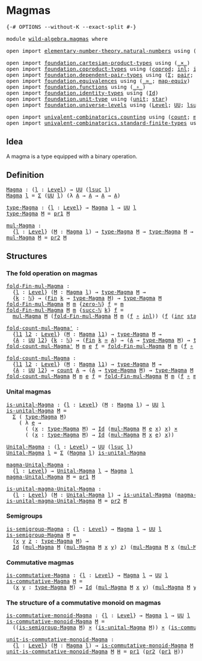 # Magmas

<pre class="Agda"><a id="19" class="Symbol">{-#</a> <a id="23" class="Keyword">OPTIONS</a> <a id="31" class="Pragma">--without-K</a> <a id="43" class="Pragma">--exact-split</a> <a id="57" class="Symbol">#-}</a>

<a id="62" class="Keyword">module</a> <a id="69" href="wild-algebra.magmas.html" class="Module">wild-algebra.magmas</a> <a id="89" class="Keyword">where</a>

<a id="96" class="Keyword">open</a> <a id="101" class="Keyword">import</a> <a id="108" href="elementary-number-theory.natural-numbers.html" class="Module">elementary-number-theory.natural-numbers</a> <a id="149" class="Keyword">using</a> <a id="155" class="Symbol">(</a><a id="156" href="elementary-number-theory.natural-numbers.html#1444" class="Datatype">ℕ</a><a id="157" class="Symbol">;</a> <a id="159" href="elementary-number-theory.natural-numbers.html#1465" class="InductiveConstructor">zero-ℕ</a><a id="165" class="Symbol">;</a> <a id="167" href="elementary-number-theory.natural-numbers.html#1478" class="InductiveConstructor">succ-ℕ</a><a id="173" class="Symbol">)</a>

<a id="176" class="Keyword">open</a> <a id="181" class="Keyword">import</a> <a id="188" href="foundation.cartesian-product-types.html" class="Module">foundation.cartesian-product-types</a> <a id="223" class="Keyword">using</a> <a id="229" class="Symbol">(</a><a id="230" href="foundation-core.cartesian-product-types.html#577" class="Function Operator">_×_</a><a id="233" class="Symbol">)</a>
<a id="235" class="Keyword">open</a> <a id="240" class="Keyword">import</a> <a id="247" href="foundation.coproduct-types.html" class="Module">foundation.coproduct-types</a> <a id="274" class="Keyword">using</a> <a id="280" class="Symbol">(</a><a id="281" href="foundation.coproduct-types.html#1168" class="Datatype">coprod</a><a id="287" class="Symbol">;</a> <a id="289" href="foundation.coproduct-types.html#1239" class="InductiveConstructor">inl</a><a id="292" class="Symbol">;</a> <a id="294" href="foundation.coproduct-types.html#1262" class="InductiveConstructor">inr</a><a id="297" class="Symbol">)</a>
<a id="299" class="Keyword">open</a> <a id="304" class="Keyword">import</a> <a id="311" href="foundation.dependent-pair-types.html" class="Module">foundation.dependent-pair-types</a> <a id="343" class="Keyword">using</a> <a id="349" class="Symbol">(</a><a id="350" href="foundation-core.dependent-pair-types.html#502" class="Record">Σ</a><a id="351" class="Symbol">;</a> <a id="353" href="foundation-core.dependent-pair-types.html#575" class="InductiveConstructor">pair</a><a id="357" class="Symbol">;</a> <a id="359" href="foundation-core.dependent-pair-types.html#592" class="Field">pr1</a><a id="362" class="Symbol">;</a> <a id="364" href="foundation-core.dependent-pair-types.html#604" class="Field">pr2</a><a id="367" class="Symbol">)</a>
<a id="369" class="Keyword">open</a> <a id="374" class="Keyword">import</a> <a id="381" href="foundation.equivalences.html" class="Module">foundation.equivalences</a> <a id="405" class="Keyword">using</a> <a id="411" class="Symbol">(</a><a id="412" href="foundation-core.equivalences.html#1607" class="Function Operator">_≃_</a><a id="415" class="Symbol">;</a> <a id="417" href="foundation-core.equivalences.html#1807" class="Function">map-equiv</a><a id="426" class="Symbol">)</a>
<a id="428" class="Keyword">open</a> <a id="433" class="Keyword">import</a> <a id="440" href="foundation.functions.html" class="Module">foundation.functions</a> <a id="461" class="Keyword">using</a> <a id="467" class="Symbol">(</a><a id="468" href="foundation-core.functions.html#407" class="Function Operator">_∘_</a><a id="471" class="Symbol">)</a>
<a id="473" class="Keyword">open</a> <a id="478" class="Keyword">import</a> <a id="485" href="foundation.identity-types.html" class="Module">foundation.identity-types</a> <a id="511" class="Keyword">using</a> <a id="517" class="Symbol">(</a><a id="518" href="foundation-core.identity-types.html#641" class="Datatype">Id</a><a id="520" class="Symbol">)</a>
<a id="522" class="Keyword">open</a> <a id="527" class="Keyword">import</a> <a id="534" href="foundation.unit-type.html" class="Module">foundation.unit-type</a> <a id="555" class="Keyword">using</a> <a id="561" class="Symbol">(</a><a id="562" href="foundation.unit-type.html#975" class="Datatype">unit</a><a id="566" class="Symbol">;</a> <a id="568" href="foundation.unit-type.html#999" class="InductiveConstructor">star</a><a id="572" class="Symbol">)</a>
<a id="574" class="Keyword">open</a> <a id="579" class="Keyword">import</a> <a id="586" href="foundation.universe-levels.html" class="Module">foundation.universe-levels</a> <a id="613" class="Keyword">using</a> <a id="619" class="Symbol">(</a><a id="620" href="Agda.Primitive.html#597" class="Postulate">Level</a><a id="625" class="Symbol">;</a> <a id="627" href="foundation-core.universe-levels.html#222" class="Primitive">UU</a><a id="629" class="Symbol">;</a> <a id="631" href="Agda.Primitive.html#780" class="Primitive">lsuc</a><a id="635" class="Symbol">)</a>

<a id="638" class="Keyword">open</a> <a id="643" class="Keyword">import</a> <a id="650" href="univalent-combinatorics.counting.html" class="Module">univalent-combinatorics.counting</a> <a id="683" class="Keyword">using</a> <a id="689" class="Symbol">(</a><a id="690" href="univalent-combinatorics.counting.html#1746" class="Function">count</a><a id="695" class="Symbol">;</a> <a id="697" href="univalent-combinatorics.counting.html#2017" class="Function">map-equiv-count</a><a id="712" class="Symbol">)</a>
<a id="714" class="Keyword">open</a> <a id="719" class="Keyword">import</a> <a id="726" href="univalent-combinatorics.standard-finite-types.html" class="Module">univalent-combinatorics.standard-finite-types</a> <a id="772" class="Keyword">using</a> <a id="778" class="Symbol">(</a><a id="779" href="univalent-combinatorics.standard-finite-types.html#2072" class="Function">Fin</a><a id="782" class="Symbol">)</a>
</pre>
## Idea

A magma is a type equipped with a binary operation.

## Definition

<pre class="Agda"><a id="Magma"></a><a id="874" href="wild-algebra.magmas.html#874" class="Function">Magma</a> <a id="880" class="Symbol">:</a> <a id="882" class="Symbol">(</a><a id="883" href="wild-algebra.magmas.html#883" class="Bound">l</a> <a id="885" class="Symbol">:</a> <a id="887" href="Agda.Primitive.html#597" class="Postulate">Level</a><a id="892" class="Symbol">)</a> <a id="894" class="Symbol">→</a> <a id="896" href="foundation-core.universe-levels.html#222" class="Primitive">UU</a> <a id="899" class="Symbol">(</a><a id="900" href="Agda.Primitive.html#780" class="Primitive">lsuc</a> <a id="905" href="wild-algebra.magmas.html#883" class="Bound">l</a><a id="906" class="Symbol">)</a>
<a id="908" href="wild-algebra.magmas.html#874" class="Function">Magma</a> <a id="914" href="wild-algebra.magmas.html#914" class="Bound">l</a> <a id="916" class="Symbol">=</a> <a id="918" href="foundation-core.dependent-pair-types.html#502" class="Record">Σ</a> <a id="920" class="Symbol">(</a><a id="921" href="foundation-core.universe-levels.html#222" class="Primitive">UU</a> <a id="924" href="wild-algebra.magmas.html#914" class="Bound">l</a><a id="925" class="Symbol">)</a> <a id="927" class="Symbol">(λ</a> <a id="930" href="wild-algebra.magmas.html#930" class="Bound">A</a> <a id="932" class="Symbol">→</a> <a id="934" href="wild-algebra.magmas.html#930" class="Bound">A</a> <a id="936" class="Symbol">→</a> <a id="938" href="wild-algebra.magmas.html#930" class="Bound">A</a> <a id="940" class="Symbol">→</a> <a id="942" href="wild-algebra.magmas.html#930" class="Bound">A</a><a id="943" class="Symbol">)</a>

<a id="type-Magma"></a><a id="946" href="wild-algebra.magmas.html#946" class="Function">type-Magma</a> <a id="957" class="Symbol">:</a> <a id="959" class="Symbol">{</a><a id="960" href="wild-algebra.magmas.html#960" class="Bound">l</a> <a id="962" class="Symbol">:</a> <a id="964" href="Agda.Primitive.html#597" class="Postulate">Level</a><a id="969" class="Symbol">}</a> <a id="971" class="Symbol">→</a> <a id="973" href="wild-algebra.magmas.html#874" class="Function">Magma</a> <a id="979" href="wild-algebra.magmas.html#960" class="Bound">l</a> <a id="981" class="Symbol">→</a> <a id="983" href="foundation-core.universe-levels.html#222" class="Primitive">UU</a> <a id="986" href="wild-algebra.magmas.html#960" class="Bound">l</a>
<a id="988" href="wild-algebra.magmas.html#946" class="Function">type-Magma</a> <a id="999" href="wild-algebra.magmas.html#999" class="Bound">M</a> <a id="1001" class="Symbol">=</a> <a id="1003" href="foundation-core.dependent-pair-types.html#592" class="Field">pr1</a> <a id="1007" href="wild-algebra.magmas.html#999" class="Bound">M</a>

<a id="mul-Magma"></a><a id="1010" href="wild-algebra.magmas.html#1010" class="Function">mul-Magma</a> <a id="1020" class="Symbol">:</a>
  <a id="1024" class="Symbol">{</a><a id="1025" href="wild-algebra.magmas.html#1025" class="Bound">l</a> <a id="1027" class="Symbol">:</a> <a id="1029" href="Agda.Primitive.html#597" class="Postulate">Level</a><a id="1034" class="Symbol">}</a> <a id="1036" class="Symbol">(</a><a id="1037" href="wild-algebra.magmas.html#1037" class="Bound">M</a> <a id="1039" class="Symbol">:</a> <a id="1041" href="wild-algebra.magmas.html#874" class="Function">Magma</a> <a id="1047" href="wild-algebra.magmas.html#1025" class="Bound">l</a><a id="1048" class="Symbol">)</a> <a id="1050" class="Symbol">→</a> <a id="1052" href="wild-algebra.magmas.html#946" class="Function">type-Magma</a> <a id="1063" href="wild-algebra.magmas.html#1037" class="Bound">M</a> <a id="1065" class="Symbol">→</a> <a id="1067" href="wild-algebra.magmas.html#946" class="Function">type-Magma</a> <a id="1078" href="wild-algebra.magmas.html#1037" class="Bound">M</a> <a id="1080" class="Symbol">→</a> <a id="1082" href="wild-algebra.magmas.html#946" class="Function">type-Magma</a> <a id="1093" href="wild-algebra.magmas.html#1037" class="Bound">M</a>
<a id="1095" href="wild-algebra.magmas.html#1010" class="Function">mul-Magma</a> <a id="1105" href="wild-algebra.magmas.html#1105" class="Bound">M</a> <a id="1107" class="Symbol">=</a> <a id="1109" href="foundation-core.dependent-pair-types.html#604" class="Field">pr2</a> <a id="1113" href="wild-algebra.magmas.html#1105" class="Bound">M</a>
</pre>
## Structures

### The fold operation on magmas

<pre class="Agda"><a id="fold-Fin-mul-Magma"></a><a id="1177" href="wild-algebra.magmas.html#1177" class="Function">fold-Fin-mul-Magma</a> <a id="1196" class="Symbol">:</a>
  <a id="1200" class="Symbol">{</a><a id="1201" href="wild-algebra.magmas.html#1201" class="Bound">l</a> <a id="1203" class="Symbol">:</a> <a id="1205" href="Agda.Primitive.html#597" class="Postulate">Level</a><a id="1210" class="Symbol">}</a> <a id="1212" class="Symbol">(</a><a id="1213" href="wild-algebra.magmas.html#1213" class="Bound">M</a> <a id="1215" class="Symbol">:</a> <a id="1217" href="wild-algebra.magmas.html#874" class="Function">Magma</a> <a id="1223" href="wild-algebra.magmas.html#1201" class="Bound">l</a><a id="1224" class="Symbol">)</a> <a id="1226" class="Symbol">→</a> <a id="1228" href="wild-algebra.magmas.html#946" class="Function">type-Magma</a> <a id="1239" href="wild-algebra.magmas.html#1213" class="Bound">M</a> <a id="1241" class="Symbol">→</a>
  <a id="1245" class="Symbol">{</a><a id="1246" href="wild-algebra.magmas.html#1246" class="Bound">k</a> <a id="1248" class="Symbol">:</a> <a id="1250" href="elementary-number-theory.natural-numbers.html#1444" class="Datatype">ℕ</a><a id="1251" class="Symbol">}</a> <a id="1253" class="Symbol">→</a> <a id="1255" class="Symbol">(</a><a id="1256" href="univalent-combinatorics.standard-finite-types.html#2072" class="Function">Fin</a> <a id="1260" href="wild-algebra.magmas.html#1246" class="Bound">k</a> <a id="1262" class="Symbol">→</a> <a id="1264" href="wild-algebra.magmas.html#946" class="Function">type-Magma</a> <a id="1275" href="wild-algebra.magmas.html#1213" class="Bound">M</a><a id="1276" class="Symbol">)</a> <a id="1278" class="Symbol">→</a> <a id="1280" href="wild-algebra.magmas.html#946" class="Function">type-Magma</a> <a id="1291" href="wild-algebra.magmas.html#1213" class="Bound">M</a>
<a id="1293" href="wild-algebra.magmas.html#1177" class="Function">fold-Fin-mul-Magma</a> <a id="1312" href="wild-algebra.magmas.html#1312" class="Bound">M</a> <a id="1314" href="wild-algebra.magmas.html#1314" class="Bound">m</a> <a id="1316" class="Symbol">{</a><a id="1317" href="elementary-number-theory.natural-numbers.html#1465" class="InductiveConstructor">zero-ℕ</a><a id="1323" class="Symbol">}</a> <a id="1325" href="wild-algebra.magmas.html#1325" class="Bound">f</a> <a id="1327" class="Symbol">=</a> <a id="1329" href="wild-algebra.magmas.html#1314" class="Bound">m</a>
<a id="1331" href="wild-algebra.magmas.html#1177" class="Function">fold-Fin-mul-Magma</a> <a id="1350" href="wild-algebra.magmas.html#1350" class="Bound">M</a> <a id="1352" href="wild-algebra.magmas.html#1352" class="Bound">m</a> <a id="1354" class="Symbol">{</a><a id="1355" href="elementary-number-theory.natural-numbers.html#1478" class="InductiveConstructor">succ-ℕ</a> <a id="1362" href="wild-algebra.magmas.html#1362" class="Bound">k</a><a id="1363" class="Symbol">}</a> <a id="1365" href="wild-algebra.magmas.html#1365" class="Bound">f</a> <a id="1367" class="Symbol">=</a>
  <a id="1371" href="wild-algebra.magmas.html#1010" class="Function">mul-Magma</a> <a id="1381" href="wild-algebra.magmas.html#1350" class="Bound">M</a> <a id="1383" class="Symbol">(</a><a id="1384" href="wild-algebra.magmas.html#1177" class="Function">fold-Fin-mul-Magma</a> <a id="1403" href="wild-algebra.magmas.html#1350" class="Bound">M</a> <a id="1405" href="wild-algebra.magmas.html#1352" class="Bound">m</a> <a id="1407" class="Symbol">(</a><a id="1408" href="wild-algebra.magmas.html#1365" class="Bound">f</a> <a id="1410" href="foundation-core.functions.html#407" class="Function Operator">∘</a> <a id="1412" href="foundation.coproduct-types.html#1239" class="InductiveConstructor">inl</a><a id="1415" class="Symbol">))</a> <a id="1418" class="Symbol">(</a><a id="1419" href="wild-algebra.magmas.html#1365" class="Bound">f</a> <a id="1421" class="Symbol">(</a><a id="1422" href="foundation.coproduct-types.html#1262" class="InductiveConstructor">inr</a> <a id="1426" href="foundation.unit-type.html#999" class="InductiveConstructor">star</a><a id="1430" class="Symbol">))</a>

<a id="fold-count-mul-Magma&#39;"></a><a id="1434" href="wild-algebra.magmas.html#1434" class="Function">fold-count-mul-Magma&#39;</a> <a id="1456" class="Symbol">:</a>
  <a id="1460" class="Symbol">{</a><a id="1461" href="wild-algebra.magmas.html#1461" class="Bound">l1</a> <a id="1464" href="wild-algebra.magmas.html#1464" class="Bound">l2</a> <a id="1467" class="Symbol">:</a> <a id="1469" href="Agda.Primitive.html#597" class="Postulate">Level</a><a id="1474" class="Symbol">}</a> <a id="1476" class="Symbol">(</a><a id="1477" href="wild-algebra.magmas.html#1477" class="Bound">M</a> <a id="1479" class="Symbol">:</a> <a id="1481" href="wild-algebra.magmas.html#874" class="Function">Magma</a> <a id="1487" href="wild-algebra.magmas.html#1461" class="Bound">l1</a><a id="1489" class="Symbol">)</a> <a id="1491" class="Symbol">→</a> <a id="1493" href="wild-algebra.magmas.html#946" class="Function">type-Magma</a> <a id="1504" href="wild-algebra.magmas.html#1477" class="Bound">M</a> <a id="1506" class="Symbol">→</a>
  <a id="1510" class="Symbol">{</a><a id="1511" href="wild-algebra.magmas.html#1511" class="Bound">A</a> <a id="1513" class="Symbol">:</a> <a id="1515" href="foundation-core.universe-levels.html#222" class="Primitive">UU</a> <a id="1518" href="wild-algebra.magmas.html#1464" class="Bound">l2</a><a id="1520" class="Symbol">}</a> <a id="1522" class="Symbol">{</a><a id="1523" href="wild-algebra.magmas.html#1523" class="Bound">k</a> <a id="1525" class="Symbol">:</a> <a id="1527" href="elementary-number-theory.natural-numbers.html#1444" class="Datatype">ℕ</a><a id="1528" class="Symbol">}</a> <a id="1530" class="Symbol">→</a> <a id="1532" class="Symbol">(</a><a id="1533" href="univalent-combinatorics.standard-finite-types.html#2072" class="Function">Fin</a> <a id="1537" href="wild-algebra.magmas.html#1523" class="Bound">k</a> <a id="1539" href="foundation-core.equivalences.html#1607" class="Function Operator">≃</a> <a id="1541" href="wild-algebra.magmas.html#1511" class="Bound">A</a><a id="1542" class="Symbol">)</a> <a id="1544" class="Symbol">→</a> <a id="1546" class="Symbol">(</a><a id="1547" href="wild-algebra.magmas.html#1511" class="Bound">A</a> <a id="1549" class="Symbol">→</a> <a id="1551" href="wild-algebra.magmas.html#946" class="Function">type-Magma</a> <a id="1562" href="wild-algebra.magmas.html#1477" class="Bound">M</a><a id="1563" class="Symbol">)</a> <a id="1565" class="Symbol">→</a> <a id="1567" href="wild-algebra.magmas.html#946" class="Function">type-Magma</a> <a id="1578" href="wild-algebra.magmas.html#1477" class="Bound">M</a>
<a id="1580" href="wild-algebra.magmas.html#1434" class="Function">fold-count-mul-Magma&#39;</a> <a id="1602" href="wild-algebra.magmas.html#1602" class="Bound">M</a> <a id="1604" href="wild-algebra.magmas.html#1604" class="Bound">m</a> <a id="1606" href="wild-algebra.magmas.html#1606" class="Bound">e</a> <a id="1608" href="wild-algebra.magmas.html#1608" class="Bound">f</a> <a id="1610" class="Symbol">=</a> <a id="1612" href="wild-algebra.magmas.html#1177" class="Function">fold-Fin-mul-Magma</a> <a id="1631" href="wild-algebra.magmas.html#1602" class="Bound">M</a> <a id="1633" href="wild-algebra.magmas.html#1604" class="Bound">m</a> <a id="1635" class="Symbol">(</a><a id="1636" href="wild-algebra.magmas.html#1608" class="Bound">f</a> <a id="1638" href="foundation-core.functions.html#407" class="Function Operator">∘</a> <a id="1640" href="foundation-core.equivalences.html#1807" class="Function">map-equiv</a> <a id="1650" href="wild-algebra.magmas.html#1606" class="Bound">e</a><a id="1651" class="Symbol">)</a>

<a id="fold-count-mul-Magma"></a><a id="1654" href="wild-algebra.magmas.html#1654" class="Function">fold-count-mul-Magma</a> <a id="1675" class="Symbol">:</a>
  <a id="1679" class="Symbol">{</a><a id="1680" href="wild-algebra.magmas.html#1680" class="Bound">l1</a> <a id="1683" href="wild-algebra.magmas.html#1683" class="Bound">l2</a> <a id="1686" class="Symbol">:</a> <a id="1688" href="Agda.Primitive.html#597" class="Postulate">Level</a><a id="1693" class="Symbol">}</a> <a id="1695" class="Symbol">(</a><a id="1696" href="wild-algebra.magmas.html#1696" class="Bound">M</a> <a id="1698" class="Symbol">:</a> <a id="1700" href="wild-algebra.magmas.html#874" class="Function">Magma</a> <a id="1706" href="wild-algebra.magmas.html#1680" class="Bound">l1</a><a id="1708" class="Symbol">)</a> <a id="1710" class="Symbol">→</a> <a id="1712" href="wild-algebra.magmas.html#946" class="Function">type-Magma</a> <a id="1723" href="wild-algebra.magmas.html#1696" class="Bound">M</a> <a id="1725" class="Symbol">→</a>
  <a id="1729" class="Symbol">{</a><a id="1730" href="wild-algebra.magmas.html#1730" class="Bound">A</a> <a id="1732" class="Symbol">:</a> <a id="1734" href="foundation-core.universe-levels.html#222" class="Primitive">UU</a> <a id="1737" href="wild-algebra.magmas.html#1683" class="Bound">l2</a><a id="1739" class="Symbol">}</a> <a id="1741" class="Symbol">→</a> <a id="1743" href="univalent-combinatorics.counting.html#1746" class="Function">count</a> <a id="1749" href="wild-algebra.magmas.html#1730" class="Bound">A</a> <a id="1751" class="Symbol">→</a> <a id="1753" class="Symbol">(</a><a id="1754" href="wild-algebra.magmas.html#1730" class="Bound">A</a> <a id="1756" class="Symbol">→</a> <a id="1758" href="wild-algebra.magmas.html#946" class="Function">type-Magma</a> <a id="1769" href="wild-algebra.magmas.html#1696" class="Bound">M</a><a id="1770" class="Symbol">)</a> <a id="1772" class="Symbol">→</a> <a id="1774" href="wild-algebra.magmas.html#946" class="Function">type-Magma</a> <a id="1785" href="wild-algebra.magmas.html#1696" class="Bound">M</a>
<a id="1787" href="wild-algebra.magmas.html#1654" class="Function">fold-count-mul-Magma</a> <a id="1808" href="wild-algebra.magmas.html#1808" class="Bound">M</a> <a id="1810" href="wild-algebra.magmas.html#1810" class="Bound">m</a> <a id="1812" href="wild-algebra.magmas.html#1812" class="Bound">e</a> <a id="1814" href="wild-algebra.magmas.html#1814" class="Bound">f</a> <a id="1816" class="Symbol">=</a> <a id="1818" href="wild-algebra.magmas.html#1177" class="Function">fold-Fin-mul-Magma</a> <a id="1837" href="wild-algebra.magmas.html#1808" class="Bound">M</a> <a id="1839" href="wild-algebra.magmas.html#1810" class="Bound">m</a> <a id="1841" class="Symbol">(</a><a id="1842" href="wild-algebra.magmas.html#1814" class="Bound">f</a> <a id="1844" href="foundation-core.functions.html#407" class="Function Operator">∘</a> <a id="1846" href="univalent-combinatorics.counting.html#2017" class="Function">map-equiv-count</a> <a id="1862" href="wild-algebra.magmas.html#1812" class="Bound">e</a><a id="1863" class="Symbol">)</a>
</pre>
### Unital magmas

<pre class="Agda"><a id="is-unital-Magma"></a><a id="1897" href="wild-algebra.magmas.html#1897" class="Function">is-unital-Magma</a> <a id="1913" class="Symbol">:</a> <a id="1915" class="Symbol">{</a><a id="1916" href="wild-algebra.magmas.html#1916" class="Bound">l</a> <a id="1918" class="Symbol">:</a> <a id="1920" href="Agda.Primitive.html#597" class="Postulate">Level</a><a id="1925" class="Symbol">}</a> <a id="1927" class="Symbol">(</a><a id="1928" href="wild-algebra.magmas.html#1928" class="Bound">M</a> <a id="1930" class="Symbol">:</a> <a id="1932" href="wild-algebra.magmas.html#874" class="Function">Magma</a> <a id="1938" href="wild-algebra.magmas.html#1916" class="Bound">l</a><a id="1939" class="Symbol">)</a> <a id="1941" class="Symbol">→</a> <a id="1943" href="foundation-core.universe-levels.html#222" class="Primitive">UU</a> <a id="1946" href="wild-algebra.magmas.html#1916" class="Bound">l</a>
<a id="1948" href="wild-algebra.magmas.html#1897" class="Function">is-unital-Magma</a> <a id="1964" href="wild-algebra.magmas.html#1964" class="Bound">M</a> <a id="1966" class="Symbol">=</a>
  <a id="1970" href="foundation-core.dependent-pair-types.html#502" class="Record">Σ</a> <a id="1972" class="Symbol">(</a> <a id="1974" href="wild-algebra.magmas.html#946" class="Function">type-Magma</a> <a id="1985" href="wild-algebra.magmas.html#1964" class="Bound">M</a><a id="1986" class="Symbol">)</a>
    <a id="1992" class="Symbol">(</a> <a id="1994" class="Symbol">λ</a> <a id="1996" href="wild-algebra.magmas.html#1996" class="Bound">e</a> <a id="1998" class="Symbol">→</a>
      <a id="2006" class="Symbol">(</a> <a id="2008" class="Symbol">(</a><a id="2009" href="wild-algebra.magmas.html#2009" class="Bound">x</a> <a id="2011" class="Symbol">:</a> <a id="2013" href="wild-algebra.magmas.html#946" class="Function">type-Magma</a> <a id="2024" href="wild-algebra.magmas.html#1964" class="Bound">M</a><a id="2025" class="Symbol">)</a> <a id="2027" class="Symbol">→</a> <a id="2029" href="foundation-core.identity-types.html#641" class="Datatype">Id</a> <a id="2032" class="Symbol">(</a><a id="2033" href="wild-algebra.magmas.html#1010" class="Function">mul-Magma</a> <a id="2043" href="wild-algebra.magmas.html#1964" class="Bound">M</a> <a id="2045" href="wild-algebra.magmas.html#1996" class="Bound">e</a> <a id="2047" href="wild-algebra.magmas.html#2009" class="Bound">x</a><a id="2048" class="Symbol">)</a> <a id="2050" href="wild-algebra.magmas.html#2009" class="Bound">x</a><a id="2051" class="Symbol">)</a> <a id="2053" href="foundation-core.cartesian-product-types.html#577" class="Function Operator">×</a>
      <a id="2061" class="Symbol">(</a> <a id="2063" class="Symbol">(</a><a id="2064" href="wild-algebra.magmas.html#2064" class="Bound">x</a> <a id="2066" class="Symbol">:</a> <a id="2068" href="wild-algebra.magmas.html#946" class="Function">type-Magma</a> <a id="2079" href="wild-algebra.magmas.html#1964" class="Bound">M</a><a id="2080" class="Symbol">)</a> <a id="2082" class="Symbol">→</a> <a id="2084" href="foundation-core.identity-types.html#641" class="Datatype">Id</a> <a id="2087" class="Symbol">(</a><a id="2088" href="wild-algebra.magmas.html#1010" class="Function">mul-Magma</a> <a id="2098" href="wild-algebra.magmas.html#1964" class="Bound">M</a> <a id="2100" href="wild-algebra.magmas.html#2064" class="Bound">x</a> <a id="2102" href="wild-algebra.magmas.html#1996" class="Bound">e</a><a id="2103" class="Symbol">)</a> <a id="2105" href="wild-algebra.magmas.html#2064" class="Bound">x</a><a id="2106" class="Symbol">))</a>

<a id="Unital-Magma"></a><a id="2110" href="wild-algebra.magmas.html#2110" class="Function">Unital-Magma</a> <a id="2123" class="Symbol">:</a> <a id="2125" class="Symbol">(</a><a id="2126" href="wild-algebra.magmas.html#2126" class="Bound">l</a> <a id="2128" class="Symbol">:</a> <a id="2130" href="Agda.Primitive.html#597" class="Postulate">Level</a><a id="2135" class="Symbol">)</a> <a id="2137" class="Symbol">→</a> <a id="2139" href="foundation-core.universe-levels.html#222" class="Primitive">UU</a> <a id="2142" class="Symbol">(</a><a id="2143" href="Agda.Primitive.html#780" class="Primitive">lsuc</a> <a id="2148" href="wild-algebra.magmas.html#2126" class="Bound">l</a><a id="2149" class="Symbol">)</a>
<a id="2151" href="wild-algebra.magmas.html#2110" class="Function">Unital-Magma</a> <a id="2164" href="wild-algebra.magmas.html#2164" class="Bound">l</a> <a id="2166" class="Symbol">=</a> <a id="2168" href="foundation-core.dependent-pair-types.html#502" class="Record">Σ</a> <a id="2170" class="Symbol">(</a><a id="2171" href="wild-algebra.magmas.html#874" class="Function">Magma</a> <a id="2177" href="wild-algebra.magmas.html#2164" class="Bound">l</a><a id="2178" class="Symbol">)</a> <a id="2180" href="wild-algebra.magmas.html#1897" class="Function">is-unital-Magma</a>

<a id="magma-Unital-Magma"></a><a id="2197" href="wild-algebra.magmas.html#2197" class="Function">magma-Unital-Magma</a> <a id="2216" class="Symbol">:</a>
  <a id="2220" class="Symbol">{</a><a id="2221" href="wild-algebra.magmas.html#2221" class="Bound">l</a> <a id="2223" class="Symbol">:</a> <a id="2225" href="Agda.Primitive.html#597" class="Postulate">Level</a><a id="2230" class="Symbol">}</a> <a id="2232" class="Symbol">→</a> <a id="2234" href="wild-algebra.magmas.html#2110" class="Function">Unital-Magma</a> <a id="2247" href="wild-algebra.magmas.html#2221" class="Bound">l</a> <a id="2249" class="Symbol">→</a> <a id="2251" href="wild-algebra.magmas.html#874" class="Function">Magma</a> <a id="2257" href="wild-algebra.magmas.html#2221" class="Bound">l</a>
<a id="2259" href="wild-algebra.magmas.html#2197" class="Function">magma-Unital-Magma</a> <a id="2278" href="wild-algebra.magmas.html#2278" class="Bound">M</a> <a id="2280" class="Symbol">=</a> <a id="2282" href="foundation-core.dependent-pair-types.html#592" class="Field">pr1</a> <a id="2286" href="wild-algebra.magmas.html#2278" class="Bound">M</a>
  
<a id="is-unital-magma-Unital-Magma"></a><a id="2291" href="wild-algebra.magmas.html#2291" class="Function">is-unital-magma-Unital-Magma</a> <a id="2320" class="Symbol">:</a>
  <a id="2324" class="Symbol">{</a><a id="2325" href="wild-algebra.magmas.html#2325" class="Bound">l</a> <a id="2327" class="Symbol">:</a> <a id="2329" href="Agda.Primitive.html#597" class="Postulate">Level</a><a id="2334" class="Symbol">}</a> <a id="2336" class="Symbol">(</a><a id="2337" href="wild-algebra.magmas.html#2337" class="Bound">M</a> <a id="2339" class="Symbol">:</a> <a id="2341" href="wild-algebra.magmas.html#2110" class="Function">Unital-Magma</a> <a id="2354" href="wild-algebra.magmas.html#2325" class="Bound">l</a><a id="2355" class="Symbol">)</a> <a id="2357" class="Symbol">→</a> <a id="2359" href="wild-algebra.magmas.html#1897" class="Function">is-unital-Magma</a> <a id="2375" class="Symbol">(</a><a id="2376" href="wild-algebra.magmas.html#2197" class="Function">magma-Unital-Magma</a> <a id="2395" href="wild-algebra.magmas.html#2337" class="Bound">M</a><a id="2396" class="Symbol">)</a>
<a id="2398" href="wild-algebra.magmas.html#2291" class="Function">is-unital-magma-Unital-Magma</a> <a id="2427" href="wild-algebra.magmas.html#2427" class="Bound">M</a> <a id="2429" class="Symbol">=</a> <a id="2431" href="foundation-core.dependent-pair-types.html#604" class="Field">pr2</a> <a id="2435" href="wild-algebra.magmas.html#2427" class="Bound">M</a>
</pre>
### Semigroups

<pre class="Agda"><a id="is-semigroup-Magma"></a><a id="2466" href="wild-algebra.magmas.html#2466" class="Function">is-semigroup-Magma</a> <a id="2485" class="Symbol">:</a> <a id="2487" class="Symbol">{</a><a id="2488" href="wild-algebra.magmas.html#2488" class="Bound">l</a> <a id="2490" class="Symbol">:</a> <a id="2492" href="Agda.Primitive.html#597" class="Postulate">Level</a><a id="2497" class="Symbol">}</a> <a id="2499" class="Symbol">→</a> <a id="2501" href="wild-algebra.magmas.html#874" class="Function">Magma</a> <a id="2507" href="wild-algebra.magmas.html#2488" class="Bound">l</a> <a id="2509" class="Symbol">→</a> <a id="2511" href="foundation-core.universe-levels.html#222" class="Primitive">UU</a> <a id="2514" href="wild-algebra.magmas.html#2488" class="Bound">l</a>
<a id="2516" href="wild-algebra.magmas.html#2466" class="Function">is-semigroup-Magma</a> <a id="2535" href="wild-algebra.magmas.html#2535" class="Bound">M</a> <a id="2537" class="Symbol">=</a>
  <a id="2541" class="Symbol">(</a><a id="2542" href="wild-algebra.magmas.html#2542" class="Bound">x</a> <a id="2544" href="wild-algebra.magmas.html#2544" class="Bound">y</a> <a id="2546" href="wild-algebra.magmas.html#2546" class="Bound">z</a> <a id="2548" class="Symbol">:</a> <a id="2550" href="wild-algebra.magmas.html#946" class="Function">type-Magma</a> <a id="2561" href="wild-algebra.magmas.html#2535" class="Bound">M</a><a id="2562" class="Symbol">)</a> <a id="2564" class="Symbol">→</a>
  <a id="2568" href="foundation-core.identity-types.html#641" class="Datatype">Id</a> <a id="2571" class="Symbol">(</a><a id="2572" href="wild-algebra.magmas.html#1010" class="Function">mul-Magma</a> <a id="2582" href="wild-algebra.magmas.html#2535" class="Bound">M</a> <a id="2584" class="Symbol">(</a><a id="2585" href="wild-algebra.magmas.html#1010" class="Function">mul-Magma</a> <a id="2595" href="wild-algebra.magmas.html#2535" class="Bound">M</a> <a id="2597" href="wild-algebra.magmas.html#2542" class="Bound">x</a> <a id="2599" href="wild-algebra.magmas.html#2544" class="Bound">y</a><a id="2600" class="Symbol">)</a> <a id="2602" href="wild-algebra.magmas.html#2546" class="Bound">z</a><a id="2603" class="Symbol">)</a> <a id="2605" class="Symbol">(</a><a id="2606" href="wild-algebra.magmas.html#1010" class="Function">mul-Magma</a> <a id="2616" href="wild-algebra.magmas.html#2535" class="Bound">M</a> <a id="2618" href="wild-algebra.magmas.html#2542" class="Bound">x</a> <a id="2620" class="Symbol">(</a><a id="2621" href="wild-algebra.magmas.html#1010" class="Function">mul-Magma</a> <a id="2631" href="wild-algebra.magmas.html#2535" class="Bound">M</a> <a id="2633" href="wild-algebra.magmas.html#2544" class="Bound">y</a> <a id="2635" href="wild-algebra.magmas.html#2546" class="Bound">z</a><a id="2636" class="Symbol">))</a>
</pre>
### Commutative magmas

<pre class="Agda"><a id="is-commutative-Magma"></a><a id="2676" href="wild-algebra.magmas.html#2676" class="Function">is-commutative-Magma</a> <a id="2697" class="Symbol">:</a> <a id="2699" class="Symbol">{</a><a id="2700" href="wild-algebra.magmas.html#2700" class="Bound">l</a> <a id="2702" class="Symbol">:</a> <a id="2704" href="Agda.Primitive.html#597" class="Postulate">Level</a><a id="2709" class="Symbol">}</a> <a id="2711" class="Symbol">→</a> <a id="2713" href="wild-algebra.magmas.html#874" class="Function">Magma</a> <a id="2719" href="wild-algebra.magmas.html#2700" class="Bound">l</a> <a id="2721" class="Symbol">→</a> <a id="2723" href="foundation-core.universe-levels.html#222" class="Primitive">UU</a> <a id="2726" href="wild-algebra.magmas.html#2700" class="Bound">l</a>
<a id="2728" href="wild-algebra.magmas.html#2676" class="Function">is-commutative-Magma</a> <a id="2749" href="wild-algebra.magmas.html#2749" class="Bound">M</a> <a id="2751" class="Symbol">=</a>
  <a id="2755" class="Symbol">(</a><a id="2756" href="wild-algebra.magmas.html#2756" class="Bound">x</a> <a id="2758" href="wild-algebra.magmas.html#2758" class="Bound">y</a> <a id="2760" class="Symbol">:</a> <a id="2762" href="wild-algebra.magmas.html#946" class="Function">type-Magma</a> <a id="2773" href="wild-algebra.magmas.html#2749" class="Bound">M</a><a id="2774" class="Symbol">)</a> <a id="2776" class="Symbol">→</a> <a id="2778" href="foundation-core.identity-types.html#641" class="Datatype">Id</a> <a id="2781" class="Symbol">(</a><a id="2782" href="wild-algebra.magmas.html#1010" class="Function">mul-Magma</a> <a id="2792" href="wild-algebra.magmas.html#2749" class="Bound">M</a> <a id="2794" href="wild-algebra.magmas.html#2756" class="Bound">x</a> <a id="2796" href="wild-algebra.magmas.html#2758" class="Bound">y</a><a id="2797" class="Symbol">)</a> <a id="2799" class="Symbol">(</a><a id="2800" href="wild-algebra.magmas.html#1010" class="Function">mul-Magma</a> <a id="2810" href="wild-algebra.magmas.html#2749" class="Bound">M</a> <a id="2812" href="wild-algebra.magmas.html#2758" class="Bound">y</a> <a id="2814" href="wild-algebra.magmas.html#2756" class="Bound">x</a><a id="2815" class="Symbol">)</a>
</pre>
### The structure of a commutative monoid on magmas

<pre class="Agda"><a id="is-commutative-monoid-Magma"></a><a id="2883" href="wild-algebra.magmas.html#2883" class="Function">is-commutative-monoid-Magma</a> <a id="2911" class="Symbol">:</a> <a id="2913" class="Symbol">{</a><a id="2914" href="wild-algebra.magmas.html#2914" class="Bound">l</a> <a id="2916" class="Symbol">:</a> <a id="2918" href="Agda.Primitive.html#597" class="Postulate">Level</a><a id="2923" class="Symbol">}</a> <a id="2925" class="Symbol">→</a> <a id="2927" href="wild-algebra.magmas.html#874" class="Function">Magma</a> <a id="2933" href="wild-algebra.magmas.html#2914" class="Bound">l</a> <a id="2935" class="Symbol">→</a> <a id="2937" href="foundation-core.universe-levels.html#222" class="Primitive">UU</a> <a id="2940" href="wild-algebra.magmas.html#2914" class="Bound">l</a>
<a id="2942" href="wild-algebra.magmas.html#2883" class="Function">is-commutative-monoid-Magma</a> <a id="2970" href="wild-algebra.magmas.html#2970" class="Bound">M</a> <a id="2972" class="Symbol">=</a>
  <a id="2976" class="Symbol">((</a><a id="2978" href="wild-algebra.magmas.html#2466" class="Function">is-semigroup-Magma</a> <a id="2997" href="wild-algebra.magmas.html#2970" class="Bound">M</a><a id="2998" class="Symbol">)</a> <a id="3000" href="foundation-core.cartesian-product-types.html#577" class="Function Operator">×</a> <a id="3002" class="Symbol">(</a><a id="3003" href="wild-algebra.magmas.html#1897" class="Function">is-unital-Magma</a> <a id="3019" href="wild-algebra.magmas.html#2970" class="Bound">M</a><a id="3020" class="Symbol">))</a> <a id="3023" href="foundation-core.cartesian-product-types.html#577" class="Function Operator">×</a> <a id="3025" class="Symbol">(</a><a id="3026" href="wild-algebra.magmas.html#2676" class="Function">is-commutative-Magma</a> <a id="3047" href="wild-algebra.magmas.html#2970" class="Bound">M</a><a id="3048" class="Symbol">)</a>

<a id="unit-is-commutative-monoid-Magma"></a><a id="3051" href="wild-algebra.magmas.html#3051" class="Function">unit-is-commutative-monoid-Magma</a> <a id="3084" class="Symbol">:</a>
  <a id="3088" class="Symbol">{</a><a id="3089" href="wild-algebra.magmas.html#3089" class="Bound">l</a> <a id="3091" class="Symbol">:</a> <a id="3093" href="Agda.Primitive.html#597" class="Postulate">Level</a><a id="3098" class="Symbol">}</a> <a id="3100" class="Symbol">(</a><a id="3101" href="wild-algebra.magmas.html#3101" class="Bound">M</a> <a id="3103" class="Symbol">:</a> <a id="3105" href="wild-algebra.magmas.html#874" class="Function">Magma</a> <a id="3111" href="wild-algebra.magmas.html#3089" class="Bound">l</a><a id="3112" class="Symbol">)</a> <a id="3114" class="Symbol">→</a> <a id="3116" href="wild-algebra.magmas.html#2883" class="Function">is-commutative-monoid-Magma</a> <a id="3144" href="wild-algebra.magmas.html#3101" class="Bound">M</a> <a id="3146" class="Symbol">→</a> <a id="3148" href="wild-algebra.magmas.html#946" class="Function">type-Magma</a> <a id="3159" href="wild-algebra.magmas.html#3101" class="Bound">M</a>
<a id="3161" href="wild-algebra.magmas.html#3051" class="Function">unit-is-commutative-monoid-Magma</a> <a id="3194" href="wild-algebra.magmas.html#3194" class="Bound">M</a> <a id="3196" href="wild-algebra.magmas.html#3196" class="Bound">H</a> <a id="3198" class="Symbol">=</a> <a id="3200" href="foundation-core.dependent-pair-types.html#592" class="Field">pr1</a> <a id="3204" class="Symbol">(</a><a id="3205" href="foundation-core.dependent-pair-types.html#604" class="Field">pr2</a> <a id="3209" class="Symbol">(</a><a id="3210" href="foundation-core.dependent-pair-types.html#592" class="Field">pr1</a> <a id="3214" href="wild-algebra.magmas.html#3196" class="Bound">H</a><a id="3215" class="Symbol">))</a>
</pre>